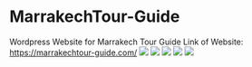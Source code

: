 # MarrakechTour-Guide
Wordpress Website for Marrakech Tour Guide
Link of Website:
https://marrakechtour-guide.com/
![](https://i.ibb.co/P1pTkpT/Plan-de-travail1.png)
![](https://i.ibb.co/TRmgxdW/Plan-de-travail2.png)
![](https://i.ibb.co/W2L4f3r/Plan-de-travail3.png)
![](https://i.ibb.co/r5TKmJt/Plan-de-travail4.png)
![](https://i.ibb.co/5WrbQ1F/Plan-de-travail5.png)

